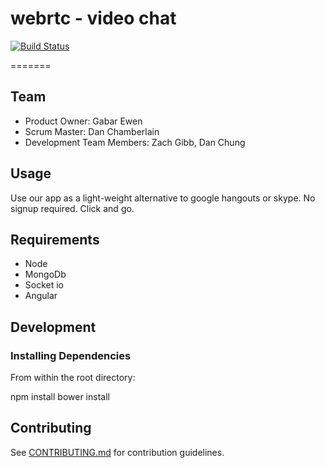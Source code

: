 webrtc - video chat
======

[![Build Status](https://travis-ci.org/HRR1-ddgz/webrtc.svg?branch=master)](https://travis-ci.org/HRR1-ddgz/webrtc)

=======

## Team

  - Product Owner: Gabar Ewen
  - Scrum Master: Dan Chamberlain
  - Development Team Members: Zach Gibb, Dan Chung

## Usage

Use our app as a light-weight alternative to google hangouts or skype. No signup required. Click and go.

## Requirements

- Node
- MongoDb
- Socket io
- Angular

## Development

### Installing Dependencies

From within the root directory:

npm install
bower install

## Contributing

See [CONTRIBUTING.md](CONTRIBUTING.md) for contribution guidelines.